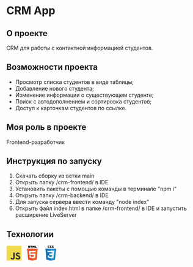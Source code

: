 # CRM App
## О проекте
CRM для работы с контактной информацией студентов.

## Возможности проекта
- Просмотр списка студентов в виде таблицы;
- Добавление нового студента;
- Изменение информации о существующем студенте;
- Поиск с автодополнением и сортировка студентов;
- Доступ к карточкам студентов по ссылке.

## Моя роль в проекте
Frontend-разработчик

## Инструкция по запуску
1. Скачать сборку из ветки main
2. Открыть папку /crm-frontend/ в IDE
3. Установить пакеты с помощью команды в терминале "npm i"
4. Открыть папку /crm-backend/ в IDE
5. Для запуска сервера ввести команду "node index"
6. Открыть файл index.html в папке /crm-frontend/ в IDE и запустить расширение LiveServer

## Технологии
<div>
  <img src="https://github.com/devicons/devicon/blob/master/icons/javascript/javascript-original.svg" title="JS" alt="JS" width="40" height="40"/>&nbsp;
  <img src="https://github.com/devicons/devicon/blob/master/icons/html5/html5-original-wordmark.svg" title="HTML" alt="HTML" width="40" height="40"/>&nbsp;
  <img src="https://github.com/devicons/devicon/blob/master/icons/css3/css3-original-wordmark.svg" title="CSS" alt="CSS" width="40" height="40"/>&nbsp;
</div>

